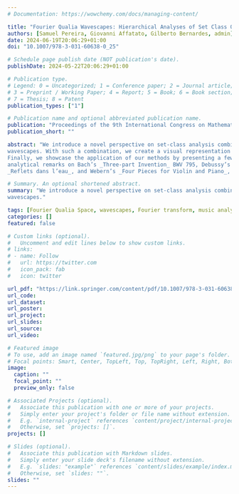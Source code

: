 ```yaml
---
# Documentation: https://wowchemy.com/docs/managing-content/

title: "Fourier Qualia Wavescapes: Hierarchical Analyses of Set Class Quality and Ambiguity"
authors: [Samuel Pereira, Giovanni Affatato, Gilberto Bernardes, admin]
date: 2024-06-19T20:06:29+01:00
doi: "10.1007/978-3-031-60638-0_25"

# Schedule page publish date (NOT publication's date).
publishDate: 2024-05-22T20:06:29+01:00

# Publication type.
# Legend: 0 = Uncategorized; 1 = Conference paper; 2 = Journal article;
# 3 = Preprint / Working Paper; 4 = Report; 5 = Book; 6 = Book section;
# 7 = Thesis; 8 = Patent
publication_types: ["1"]

# Publication name and optional abbreviated publication name.
publication: "Proceedings of the 9th International Congress on Mathematics and Computation in Music (MCM2024)"
publication_short: ""

abstract: "We introduce a novel perspective on set-class analysis combining the DFT magnitudes with the music visualisation technique of
wavescapes. With such a combination, we create a visual representation of a piece’s multidimensional qualia, where different colours indicate saliency in chromaticity, diadicity, triadicity, octatonicity, diatonicity, and whole-tone quality. At the centre of our methods are: 1) the formal definition of the _Fourier Qualia Space_ (FQS), 2) its particular ordering of DFT coefficients that delineate regions linked to different musical aesthetics, and 3) the mapping of such regions into a coloured wavescape. Furthermore, we demonstrate the intrinsic capability of the FQS to express qualia ambiguity and map it into a synopsis wavescape.
Finally, we showcase the application of our methods by presenting a few
analytical remarks on Bach’s _Three-part Invention_ BWV 795, Debussy’s
_Reflets dans l’eau_, and Webern’s _Four Pieces for Violin and Piano_, Op. 7, No. 1, unveiling increasingly ambiguous wavescapes."

# Summary. An optional shortened abstract.
summary: "We introduce a novel perspective on set-class analysis combining the DFT magnitudes with the music visualisation technique of
wavescapes."

tags: [Fourier Qualia Space, wavescapes, Fourier transform, music analysis, harmonic qualities]
categories: []
featured: false

# Custom links (optional).
#   Uncomment and edit lines below to show custom links.
# links:
# - name: Follow
#   url: https://twitter.com
#   icon_pack: fab
#   icon: twitter

url_pdf: "https://link.springer.com/content/pdf/10.1007/978-3-031-60638-0_25.pdf"
url_code:
url_dataset:
url_poster:
url_project:
url_slides:
url_source:
url_video:

# Featured image
# To use, add an image named `featured.jpg/png` to your page's folder. 
# Focal points: Smart, Center, TopLeft, Top, TopRight, Left, Right, BottomLeft, Bottom, BottomRight.
image:
  caption: ""
  focal_point: ""
  preview_only: false

# Associated Projects (optional).
#   Associate this publication with one or more of your projects.
#   Simply enter your project's folder or file name without extension.
#   E.g. `internal-project` references `content/project/internal-project/index.md`.
#   Otherwise, set `projects: []`.
projects: []

# Slides (optional).
#   Associate this publication with Markdown slides.
#   Simply enter your slide deck's filename without extension.
#   E.g. `slides: "example"` references `content/slides/example/index.md`.
#   Otherwise, set `slides: ""`.
slides: ""
---
```

